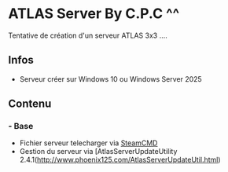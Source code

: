 # ATLAS Server By C.P.C ^^
Tentative de création d'un serveur ATLAS 3x3 ....

## Infos
  * Serveur créer sur Windows 10 ou Windows Server 2025

## Contenu

### - Base

  * Fichier serveur telecharger via [SteamCMD](https://steamdb.info/app/1006030/info/)
  * Gestion du serveur via [AtlasServerUpdateUtility 2.4.1(http://www.phoenix125.com/AtlasServerUpdateUtil.html)
